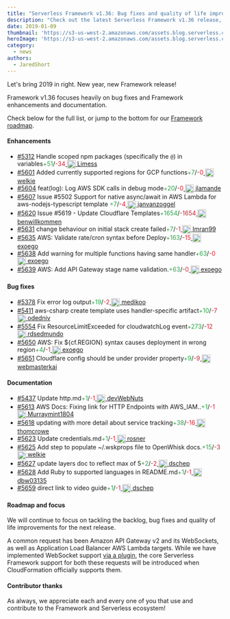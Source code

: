 ```yaml
---
title: "Serverless Framework v1.36: Bug fixes and quality of life improvements for all!"
description: "Check out the latest Serverless Framework v1.36 release, bug fixes and quality of life improvements for all!"
date: 2019-01-09
thumbnail: 'https://s3-us-west-2.amazonaws.com/assets.blog.serverless.com/framework-updates/framework-v136-thumb.png'
heroImage: 'https://s3-us-west-2.amazonaws.com/assets.blog.serverless.com/framework-updates/framework-v136-header.svg'
category:
  - news
authors: 
  - JaredShort
---
```


Let's bring 2019 in right. New year, new Framework release!

Framework v1.36 focuses heavily on bug fixes and Framework enhancements and documentation.

Check below for the full list, or jump to the bottom for our [Framework roadmap](#roadmap-and-focus).

#### Enhancements

- [#5312](https://github.com/serverless/serverless/pull/5312) Handle scoped npm packages (specifically the `@`) in variables<a href="https://github.com/serverless/serverless/pull/5312/files?utf8=✓&diff=split" style="text-decoration:none;"><span style="color:#28a647">+51</span>/<span style="color:#cb2431">-34</span></a><a href="https://github.com/Limess"> <img style="vertical-align: middle" src='https://avatars1.githubusercontent.com/u/3199181?v=4' alt='' height="20px"> Limess</a>
- [#5601](https://github.com/serverless/serverless/pull/5601) Added currently supported regions for GCP functions<a href="https://github.com/serverless/serverless/pull/5601/files?utf8=✓&diff=split" style="text-decoration:none;"><span style="color:#28a647">+7</span>/<span style="color:#cb2431">-0</span></a><a href="https://github.com/welkie"> <img style="vertical-align: middle" src='https://avatars1.githubusercontent.com/u/7719209?v=4' alt='' height="20px"> welkie</a>
- [#5604](https://github.com/serverless/serverless/pull/5604) feat(log): Log AWS SDK calls in debug mode<a href="https://github.com/serverless/serverless/pull/5604/files?utf8=✓&diff=split" style="text-decoration:none;"><span style="color:#28a647">+20</span>/<span style="color:#cb2431">-0</span></a><a href="https://github.com/jlamande"> <img style="vertical-align: middle" src='https://avatars0.githubusercontent.com/u/45306929?v=4' alt='' height="20px"> jlamande</a>
- [#5607](https://github.com/serverless/serverless/pull/5607) Issue #5502 Support for native async/await in AWS Lambda for aws-nodejs-typescript template <a href="https://github.com/serverless/serverless/pull/5607/files?utf8=✓&diff=split" style="text-decoration:none;"><span style="color:#28a647">+7</span>/<span style="color:#cb2431">-4</span></a><a href="https://github.com/janvanzoggel"> <img style="vertical-align: middle" src='https://avatars1.githubusercontent.com/u/8875700?v=4' alt='' height="20px"> janvanzoggel</a>
- [#5620](https://github.com/serverless/serverless/pull/5620) Issue #5619 - Update Cloudflare Templates<a href="https://github.com/serverless/serverless/pull/5620/files?utf8=✓&diff=split" style="text-decoration:none;"><span style="color:#28a647">+1654</span>/<span style="color:#cb2431">-1654</span></a><a href="https://github.com/benwillkommen"> <img style="vertical-align: middle" src='https://avatars1.githubusercontent.com/u/1740336?v=4' alt='' height="20px"> benwillkommen</a>
- [#5631](https://github.com/serverless/serverless/pull/5631) change behaviour on initial stack create failed<a href="https://github.com/serverless/serverless/pull/5631/files?utf8=✓&diff=split" style="text-decoration:none;"><span style="color:#28a647">+7</span>/<span style="color:#cb2431">-1</span></a><a href="https://github.com/Imran99"> <img style="vertical-align: middle" src='https://avatars2.githubusercontent.com/u/2307325?v=4' alt='' height="20px"> Imran99</a>
- [#5635](https://github.com/serverless/serverless/pull/5635) AWS: Validate rate/cron syntax before Deploy<a href="https://github.com/serverless/serverless/pull/5635/files?utf8=✓&diff=split" style="text-decoration:none;"><span style="color:#28a647">+163</span>/<span style="color:#cb2431">-15</span></a><a href="https://github.com/exoego"> <img style="vertical-align: middle" src='https://avatars2.githubusercontent.com/u/127635?v=4' alt='' height="20px"> exoego</a>
- [#5638](https://github.com/serverless/serverless/pull/5638) Add warning for multiple functions having same handler<a href="https://github.com/serverless/serverless/pull/5638/files?utf8=✓&diff=split" style="text-decoration:none;"><span style="color:#28a647">+63</span>/<span style="color:#cb2431">-0</span></a><a href="https://github.com/exoego"> <img style="vertical-align: middle" src='https://avatars2.githubusercontent.com/u/127635?v=4' alt='' height="20px"> exoego</a>
- [#5639](https://github.com/serverless/serverless/pull/5639) AWS: Add API Gateway stage name validation.<a href="https://github.com/serverless/serverless/pull/5639/files?utf8=✓&diff=split" style="text-decoration:none;"><span style="color:#28a647">+63</span>/<span style="color:#cb2431">-0</span></a><a href="https://github.com/exoego"> <img style="vertical-align: middle" src='https://avatars2.githubusercontent.com/u/127635?v=4' alt='' height="20px"> exoego</a>


#### Bug fixes

- [#5378](https://github.com/serverless/serverless/pull/5378) Fix error log output<a href="https://github.com/serverless/serverless/pull/5378/files?utf8=✓&diff=split" style="text-decoration:none;"><span style="color:#28a647">+19</span>/<span style="color:#cb2431">-2</span></a><a href="https://github.com/medikoo"> <img style="vertical-align: middle" src='https://avatars3.githubusercontent.com/u/122434?v=4' alt='' height="20px"> medikoo</a>
- [#5411](https://github.com/serverless/serverless/pull/5411) aws-csharp create template uses handler-specific artifact<a href="https://github.com/serverless/serverless/pull/5411/files?utf8=✓&diff=split" style="text-decoration:none;"><span style="color:#28a647">+10</span>/<span style="color:#cb2431">-7</span></a><a href="https://github.com/odedniv"> <img style="vertical-align: middle" src='https://avatars3.githubusercontent.com/u/894198?v=4' alt='' height="20px"> odedniv</a>
- [#5554](https://github.com/serverless/serverless/pull/5554) Fix ResourceLimitExceeded for cloudwatchLog event<a href="https://github.com/serverless/serverless/pull/5554/files?utf8=✓&diff=split" style="text-decoration:none;"><span style="color:#28a647">+273</span>/<span style="color:#cb2431">-12</span></a><a href="https://github.com/rdsedmundo"> <img style="vertical-align: middle" src='https://avatars2.githubusercontent.com/u/5482378?v=4' alt='' height="20px"> rdsedmundo</a>
- [#5650](https://github.com/serverless/serverless/pull/5650) AWS: Fix ${cf.REGION} syntax causes deployment in wrong region<a href="https://github.com/serverless/serverless/pull/5650/files?utf8=✓&diff=split" style="text-decoration:none;"><span style="color:#28a647">+4</span>/<span style="color:#cb2431">-1</span></a><a href="https://github.com/exoego"> <img style="vertical-align: middle" src='https://avatars2.githubusercontent.com/u/127635?v=4' alt='' height="20px"> exoego</a>
- [#5651](https://github.com/serverless/serverless/pull/5651) Cloudflare config should be under provider property<a href="https://github.com/serverless/serverless/pull/5651/files?utf8=✓&diff=split" style="text-decoration:none;"><span style="color:#28a647">+9</span>/<span style="color:#cb2431">-9</span></a><a href="https://github.com/webmasterkai"> <img style="vertical-align: middle" src='https://avatars0.githubusercontent.com/u/969456?v=4' alt='' height="20px"> webmasterkai</a>

#### Documentation

- [#5437](https://github.com/serverless/serverless/pull/5437) Update http.md<a href="https://github.com/serverless/serverless/pull/5437/files?utf8=✓&diff=split" style="text-decoration:none;"><span style="color:#28a647">+1</span>/<span style="color:#cb2431">-1</span></a><a href="https://github.com/devWebNuts"> <img style="vertical-align: middle" src='https://avatars1.githubusercontent.com/u/32446540?v=4' alt='' height="20px"> devWebNuts</a>
- [#5613](https://github.com/serverless/serverless/pull/5613) AWS Docs: Fixing link for HTTP Endpoints with AWS_IAM..<a href="https://github.com/serverless/serverless/pull/5613/files?utf8=✓&diff=split" style="text-decoration:none;"><span style="color:#28a647">+1</span>/<span style="color:#cb2431">-1</span></a><a href="https://github.com/Murraymint1804"> <img style="vertical-align: middle" src='https://avatars3.githubusercontent.com/u/23333380?v=4' alt='' height="20px"> Murraymint1804</a>
- [#5618](https://github.com/serverless/serverless/pull/5618) updating with more detail about service tracking<a href="https://github.com/serverless/serverless/pull/5618/files?utf8=✓&diff=split" style="text-decoration:none;"><span style="color:#28a647">+38</span>/<span style="color:#cb2431">-16</span></a><a href="https://github.com/thomcrowe"> <img style="vertical-align: middle" src='https://avatars1.githubusercontent.com/u/7960458?v=4' alt='' height="20px"> thomcrowe</a>
- [#5623](https://github.com/serverless/serverless/pull/5623) Update credentials.md<a href="https://github.com/serverless/serverless/pull/5623/files?utf8=✓&diff=split" style="text-decoration:none;"><span style="color:#28a647">+1</span>/<span style="color:#cb2431">-1</span></a><a href="https://github.com/rosner"> <img style="vertical-align: middle" src='https://avatars2.githubusercontent.com/u/792045?v=4' alt='' height="20px"> rosner</a>
- [#5625](https://github.com/serverless/serverless/pull/5625) Add step to populate ~/.wskprops file to OpenWhisk docs.<a href="https://github.com/serverless/serverless/pull/5625/files?utf8=✓&diff=split" style="text-decoration:none;"><span style="color:#28a647">+15</span>/<span style="color:#cb2431">-3</span></a><a href="https://github.com/welkie"> <img style="vertical-align: middle" src='https://avatars1.githubusercontent.com/u/7719209?v=4' alt='' height="20px"> welkie</a>
- [#5627](https://github.com/serverless/serverless/pull/5627) update layers doc to reflect max of 5<a href="https://github.com/serverless/serverless/pull/5627/files?utf8=✓&diff=split" style="text-decoration:none;"><span style="color:#28a647">+2</span>/<span style="color:#cb2431">-2</span></a><a href="https://github.com/dschep"> <img style="vertical-align: middle" src='https://avatars0.githubusercontent.com/u/667763?v=4' alt='' height="20px"> dschep</a>
- [#5628](https://github.com/serverless/serverless/pull/5628) Add Ruby to supported languages in README.md<a href="https://github.com/serverless/serverless/pull/5628/files?utf8=✓&diff=split" style="text-decoration:none;"><span style="color:#28a647">+1</span>/<span style="color:#cb2431">-1</span></a><a href="https://github.com/dbw03135"> <img style="vertical-align: middle" src='https://avatars1.githubusercontent.com/u/18095759?v=4' alt='' height="20px"> dbw03135</a>
- [#5659](https://github.com/serverless/serverless/pull/5659) direct link to video guide<a href="https://github.com/serverless/serverless/pull/5659/files?utf8=✓&diff=split" style="text-decoration:none;"><span style="color:#28a647">+1</span>/<span style="color:#cb2431">-1</span></a><a href="https://github.com/dschep"> <img style="vertical-align: middle" src='https://avatars0.githubusercontent.com/u/667763?v=4' alt='' height="20px"> dschep</a>

#### Roadmap and focus

We will continue to focus on tackling the backlog, bug fixes and quality of life improvements for the next release.

A common request has been Amazon API Gateway v2 and its WebSockets, as well as Application Load Balancer AWS Lambda targets. While we have implemented WebSocket support [via a plugin](https://github.com/serverless/serverless-websockets-plugin), the core Serverless Framework support for both these requests will be introduced when CloudFormation officially supports them.

#### Contributor thanks

As always, we appreciate each and every one of you that use and contribute to the Framework and Serverless ecosystem!
